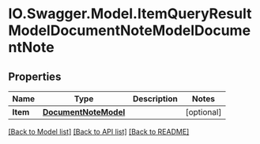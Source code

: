 # IO.Swagger.Model.ItemQueryResultModelDocumentNoteModelDocumentNote
## Properties

Name | Type | Description | Notes
------------ | ------------- | ------------- | -------------
**Item** | [**DocumentNoteModel**](DocumentNoteModel.md) |  | [optional] 

[[Back to Model list]](../README.md#documentation-for-models) [[Back to API list]](../README.md#documentation-for-api-endpoints) [[Back to README]](../README.md)

